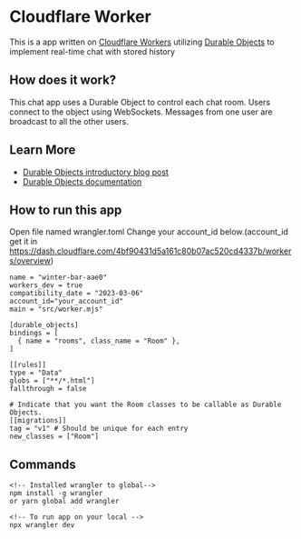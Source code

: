 # Cloudflare Worker

This is a app written on [Cloudflare Workers](https://workers.cloudflare.com/) utilizing [Durable Objects](https://blog.cloudflare.com/introducing-workers-durable-objects) to implement real-time chat with stored history
## How does it work?

This chat app uses a Durable Object to control each chat room. Users connect to the object using WebSockets. Messages from one user are broadcast to all the other users. 

## Learn More

* [Durable Objects introductory blog post](https://blog.cloudflare.com/introducing-workers-durable-objects)
* [Durable Objects documentation](https://developers.cloudflare.com/workers/learning/using-durable-objects)
## How to run this app
Open file named wrangler.toml
Change your account_id below.(account_id get it in https://dash.cloudflare.com/4bf90431d5a161c80b07ac520cd4337b/workers/overview)
```
name = "winter-bar-aae0"
workers_dev = true
compatibility_date = "2023-03-06"
account_id="your_account_id"
main = "src/worker.mjs"

[durable_objects]
bindings = [
  { name = "rooms", class_name = "Room" },
]

[[rules]]
type = "Data"
globs = ["**/*.html"]
fallthrough = false

# Indicate that you want the Room classes to be callable as Durable Objects.
[[migrations]]
tag = "v1" # Should be unique for each entry
new_classes = ["Room"]
```
## Commands
```
<!-- Installed wrangler to global-->
npm install -g wrangler
or yarn global add wrangler

<!-- To run app on your local -->
npx wrangler dev
```